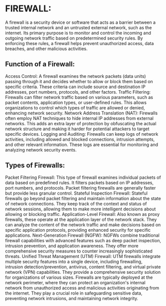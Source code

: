 # FIREWALL: 
A firewall is a security device or software that acts as a barrier between a trusted internal network and an untrusted external network, such as the internet. Its primary purpose is to monitor and control the incoming and outgoing network traffic based on predetermined security rules. By enforcing these rules, a firewall helps prevent unauthorized access, data breaches, and other malicious activities.


## Function of a Firewall:

Access Control: A firewall examines the network packets (data units) passing through it and decides whether to allow or block them based on specific criteria. These criteria can include source and destination IP addresses, port numbers, protocols, and other factors.
Traffic Filtering: Firewalls can filter network traffic based on various parameters, such as packet contents, application types, or user-defined rules. This allows organizations to control which types of traffic are allowed or denied, enhancing network security.
Network Address Translation (NAT): Firewalls often employ NAT techniques to hide internal IP addresses from external networks. This adds an extra layer of protection by obfuscating the actual network structure and making it harder for potential attackers to target specific devices.
Logging and Auditing: Firewalls can keep logs of network activities, including allowed and blocked connections, intrusion attempts, and other relevant information. These logs are essential for monitoring and analyzing network security events.
## Types of Firewalls:

Packet Filtering Firewall: This type of firewall examines individual packets of data based on predefined rules. It filters packets based on IP addresses, port numbers, and protocols. Packet filtering firewalls are generally faster but provide less granular control.
Stateful Inspection Firewall: Stateful firewalls go beyond packet filtering and maintain information about the state of network connections. They keep track of the context and status of network sessions, allowing them to make more intelligent decisions about allowing or blocking traffic.
Application-Level Firewall: Also known as proxy firewalls, these operate at the application layer of the network stack. They can analyze the content of the network traffic and make decisions based on specific application protocols, providing enhanced security for specific applications.
Next-Generation Firewall (NGFW): NGFWs combine traditional firewall capabilities with advanced features such as deep packet inspection, intrusion prevention, and application awareness. They offer more comprehensive security measures to counter increasingly sophisticated threats.
Unified Threat Management (UTM) Firewall: UTM firewalls integrate multiple security features into a single device, including firewalling, intrusion detection/prevention, antivirus, content filtering, and virtual private network (VPN) capabilities. They provide a comprehensive security solution for organizations of various sizes.
Firewalls are typically deployed at the network perimeter, where they can protect an organization's internal network from unauthorized access and malicious activities originating from the internet. They play a crucial role in safeguarding sensitive data, preventing network intrusions, and maintaining network integrity.
